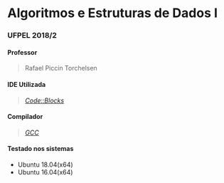 # Algoritmos e Estruturas de Dados I
### UFPEL 2018/2
#### Professor
  > Rafael Piccin Torchelsen

#### IDE Utilizada
  > _[Code::Blocks](http://www.codeblocks.org/)_

#### Compilador
  > _[GCC](https://gcc.gnu.org/)_

#### Testado nos sistemas
 * Ubuntu 18.04(x64)
 * Ubuntu 16.04(x64)
